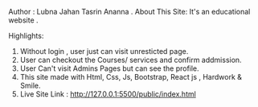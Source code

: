 Author : Lubna Jahan Tasrin Ananna .
About This Site: It's an educational website .

Highlights: 
   1. Without login , user just can visit unresticted page.
   2. User can checkout the Courses/ services and confirm addmission.
   3. User Can't visit Admins Pages but can see the profile.
   4. This site made with Html, Css, Js, Bootstrap, React js , Hardwork & Smile.
   5. Live Site Link :  http://127.0.0.1:5500/public/index.html

